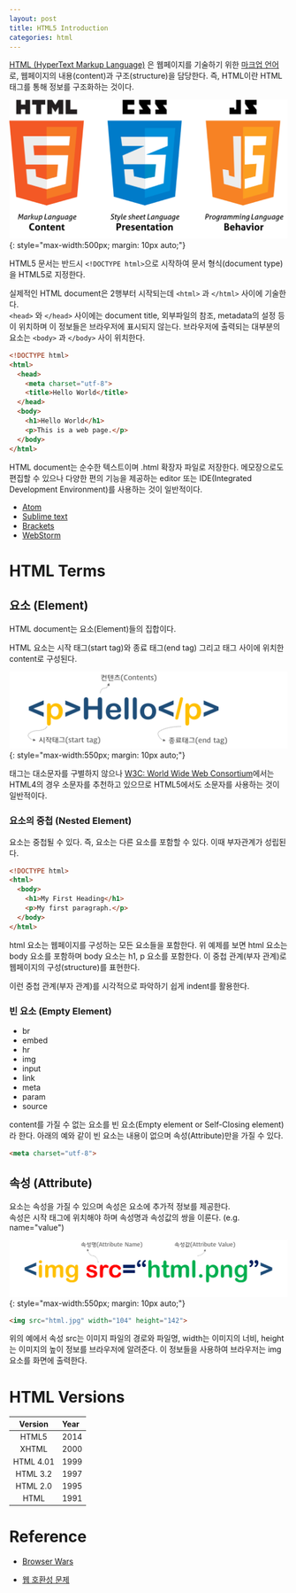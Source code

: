 ```yaml
---
layout: post
title: HTML5 Introduction
categories: html
---
```


[HTML (HyperText Markup Language)](https://ko.wikipedia.org/wiki/HTML) 은 웹페이지를 기술하기 위한 [마크업 언어](https://ko.wikipedia.org/wiki/%EB%A7%88%ED%81%AC%EC%97%85_%EC%96%B8%EC%96%B4)로, 웹페이지의 내용(content)과 구조(structure)을 담당한다. 즉, HTML이란 HTML 태그를 통해 정보를 구조화하는 것이다.

![html5](/img/html5.png)
{: style="max-width:500px; margin: 10px auto;"}

HTML5 문서는 반드시 `<!DOCTYPE html>`으로 시작하여 문서 형식(document type)을 HTML5로 지정한다.

실제적인 HTML document은 2행부터 시작되는데 `<html>` 과 `</html>` 사이에 기술한다.  
`<head>` 와 `</head>` 사이에는 document title, 외부파일의 참조, metadata의 설정 등이 위치하며 이 정보들은 브라우저에 표시되지 않는다. 브라우저에 출력되는 대부분의 요소는 `<body>` 과 `</body>` 사이 위치한다.

```html
<!DOCTYPE html>
<html>
  <head>
    <meta charset="utf-8">
    <title>Hello World</title>
  </head>
  <body>
    <h1>Hello World</h1>
    <p>This is a web page.</p>
  </body>
</html>
```

HTML document는 순수한 텍스트이며 .html 확장자 파일로 저장한다. 메모장으로도 편집할 수 있으나 다양한 편의 기능을 제공하는 editor 또는 IDE(Integrated Development Environment)를 사용하는 것이 일반적이다.

* [Atom](https://www.atom.io/)  
* [Sublime text](https://www.sublimetext.com/)  
* [Brackets](http://brackets.io/)  
* [WebStorm](https://www.jetbrains.com/webstorm/)

# HTML Terms

## 요소 (Element)

HTML document는 요소(Element)들의 집합이다.

HTML 요소는 시작 태그(start tag)와 종료 태그(end tag) 그리고 태그 사이에 위치한 content로 구성된다.

![tag](/img/tag.png)
{: style="max-width:550px; margin: 10px auto;"}

태그는 대소문자를 구별하지 않으나 [W3C: World Wide Web Consortium](https://www.w3.org/)에서는 HTML4의 경우 소문자를 추천하고 있으므로 HTML5에서도 소문자를 사용하는 것이 일반적이다.

### 요소의 중첩 (Nested Element)

요소는 중첩될 수 있다. 즉, 요소는 다른 요소를 포함할 수 있다. 이때 부자관계가 성립된다.

```html
<!DOCTYPE html>
<html>
  <body>
    <h1>My First Heading</h1>
    <p>My first paragraph.</p>
  </body>
</html>
```

html 요소는 웹페이지를 구성하는 모든 요소들을 포함한다. 위 예제를 보면 html 요소는 body 요소를 포함하며 body 요소는 h1, p 요소를 포함한다. 이 중첩 관계(부자 관계)로 웹페이지의 구성(structure)를 표현한다.

이런 중첩 관계(부자 관계)를 시각적으로 파악하기 쉽게 indent를 활용한다.

### 빈 요소 (Empty Element)

* br
* embed
* hr
* img
* input
* link
* meta
* param
* source

content를 가질 수 없는 요소를 빈 요소(Empty element or Self-Closing element)라 한다. 아래의 예와 같이 빈 요소는 내용이 없으며 속성(Attribute)만을 가질 수 있다.

```html
<meta charset="utf-8">
```

## 속성 (Attribute)

요소는 속성을 가질 수 있으며 속성은 요소에 추가적 정보를 제공한다.  
속성은 시작 태그에 위치해야 하며 속성명과 속성값의 쌍을 이룬다. (e.g. name="value")

![html attribute](/img/html-attribute.png)
{: style="max-width:550px; margin: 10px auto;"}

```html
<img src="html.jpg" width="104" height="142">
```

위의 예에서 속성 src는 이미지 파일의 경로와 파일명, width는 이미지의 너비, height는 이미지의 높이 정보를 브라우저에 알려준다. 이 정보들을 사용하여 브라우저는 img 요소를 화면에 출력한다.

# HTML Versions

| Version	    | Year     |
| :---------: |:---------|
| HTML5       | 2014
| XHTML	      | 2000
| HTML 4.01   | 1999
| HTML 3.2    | 1997
| HTML 2.0    | 1995
| HTML        | 1991

# Reference

* [Browser Wars](https://ko.wikipedia.org/wiki/%EB%B8%8C%EB%9D%BC%EC%9A%B0%EC%A0%80_%EC%A0%84%EC%9F%81)

* [웹 호환성 문제](https://ko.wikipedia.org/wiki/%EB%8C%80%ED%95%9C%EB%AF%BC%EA%B5%AD%EC%9D%98_%EC%9B%B9_%ED%98%B8%ED%99%98%EC%84%B1_%EB%AC%B8%EC%A0%9C)
